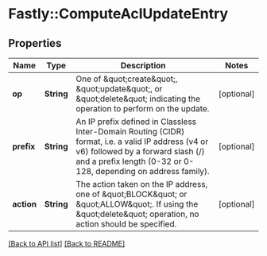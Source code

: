 # Fastly::ComputeAclUpdateEntry

## Properties

| Name | Type | Description | Notes |
| ---- | ---- | ----------- | ----- |
| **op** | **String** | One of \&quot;create\&quot;, \&quot;update\&quot;, or \&quot;delete\&quot; indicating the operation to perform on the update. | [optional] |
| **prefix** | **String** | An IP prefix defined in Classless Inter-Domain Routing (CIDR) format, i.e. a valid IP address (v4 or v6) followed by a forward slash (/) and a prefix length (0-32 or 0-128, depending on address family). | [optional] |
| **action** | **String** | The action taken on the IP address, one of \&quot;BLOCK\&quot; or \&quot;ALLOW\&quot;. If using the \&quot;delete\&quot; operation, no action should be specified. | [optional] |

[[Back to API list]](../../README.md#endpoints) [[Back to README]](../../README.md)

